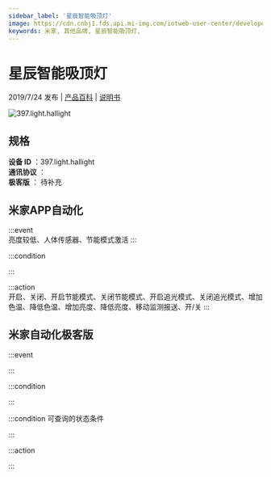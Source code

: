 ```yaml
---
sidebar_label: '星辰智能吸顶灯'
image: https://cdn.cnbj1.fds.api.mi-img.com/iotweb-user-center/developer_1679047577929Wk5hgwtW.png?GalaxyAccessKeyId=AKVGLQWBOVIRQ3XLEW&Expires=9223372036854775807&Signature=Jj67/noPk7uFv32nhub7QpWBPEg=
keywords: 米家, 其他品牌, 星辰智能吸顶灯, 
---
```

# 星辰智能吸顶灯

2019/7/24 发布 | [产品百科](https://home.mi.com/webapp/content/baike/product/index.html?model=397.light.hallight/) | [说明书](https://home.mi.com/views/introduction.html?model=397.light.hallight&region=cn)

![397.light.hallight](https://cdn.cnbj1.fds.api.mi-img.com/iotweb-user-center/developer_1679047577929Wk5hgwtW.png?GalaxyAccessKeyId=AKVGLQWBOVIRQ3XLEW&Expires=9223372036854775807&Signature=Jj67/noPk7uFv32nhub7QpWBPEg=)

## 规格  
> 
**设备 ID** ：397.light.hallight  
**通讯协议** ：  
**极客版**  ： 待补充 


## 米家APP自动化  

:::event  
亮度较低、人体传感器、节能模式激活
:::

:::condition  

:::

:::action   
开启、关闭、开启节能模式、关闭节能模式、开启追光模式、关闭追光模式、增加色温、降低色温、增加亮度、降低亮度、移动监测报送、开/关
:::

## 米家自动化极客版  

:::event  

:::

:::condition  

:::

:::condition 可查询的状态条件  

:::

:::action  

:::

        
